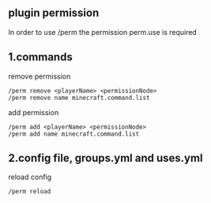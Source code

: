 ## plugin permission
In order to use /perm the permission perm.use is required
## 1.commands
remove permission  
```
/perm remove <playerName> <permissionNode>
/perm remove name minecraft.command.list
```
add permission  
```
/perm add <playerName> <permissionNode>  
/perm add name minecraft.command.list
```

## 2.config file, groups.yml and uses.yml
reload config
```
/perm reload
```
